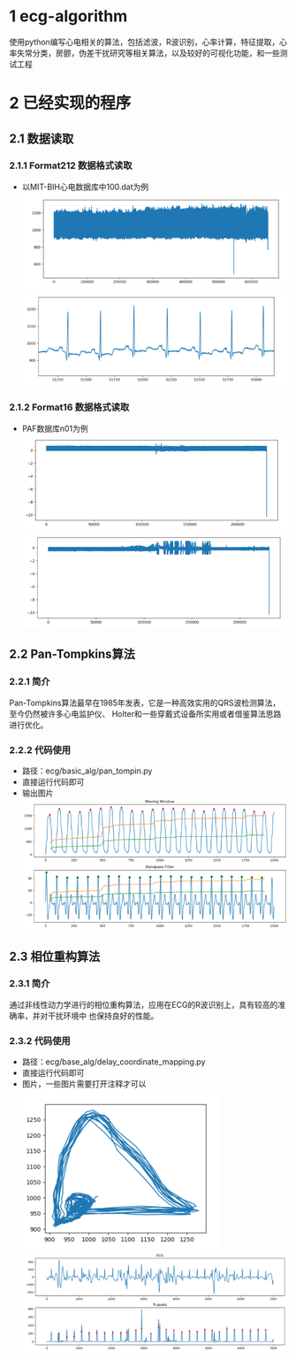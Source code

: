 # 1 ecg-algorithm
使用python编写心电相关的算法，包括滤波，R波识别，心率计算，特征提取，心率失常分类，房颤，伪差干扰研究等相关算法，以及较好的可视化功能，和一些测试工程

# 2 已经实现的程序
## 2.1 数据读取
### 2.1.1 Format212 数据格式读取
- 以MIT-BIH心电数据库中100.dat为例  
![img.png](img/img1.jpg)  
![img.png](img/img2.jpg)
### 2.1.2 Format16 数据格式读取
- PAF数据库n01为例  
![img.png](img/img3.jpg)  
![img_1.png](img/img4.jpg)
## 2.2 Pan-Tompkins算法
### 2.2.1 简介
Pan-Tompkins算法最早在1985年发表，它是一种高效实用的QRS波检测算法，至今仍然被许多心电监护仪、
Holter和一些穿戴式设备所实用或者借鉴算法思路进行优化。
### 2.2.2 代码使用
- 路径：ecg/basic_alg/pan_tompin.py
- 直接运行代码即可
- 输出图片  
![img_1.png](img/img5.jpg)
## 2.3 相位重构算法
### 2.3.1 简介
通过非线性动力学进行的相位重构算法，应用在ECG的R波识别上，具有较高的准确率，并对干扰环境中
也保持良好的性能。
### 2.3.2 代码使用
- 路径：ecg/base_alg/delay_coordinate_mapping.py
- 直接运行代码即可
- 图片，一些图片需要打开注释才可以
![img_1.png](img/img6.png)
![img7.png](img/img7.png)

